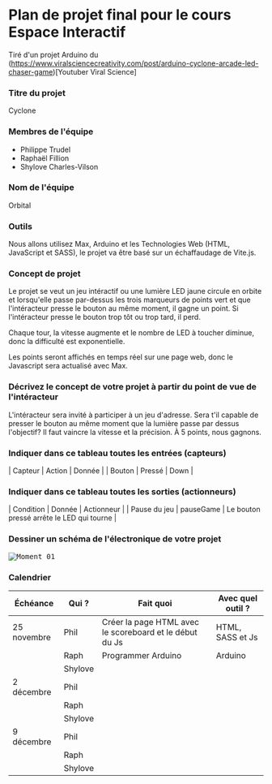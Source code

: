 # Plan de projet final pour le cours Espace Interactif #
Tiré d'un projet Arduino du (https://www.viralsciencecreativity.com/post/arduino-cyclone-arcade-led-chaser-game)[Youtuber Viral Science]
### Titre du projet ###
Cyclone

### Membres de l'équipe ###
* Philippe Trudel
* Raphaël Fillion
* Shylove Charles-Vilson

### Nom de l'équipe ###
Orbital

### Outils ###
Nous allons utilisez Max, Arduino et les Technologies Web (HTML, JavaScript et SASS), 
le projet va être basé sur un échaffaudage de Vite.js.

### Concept de projet ###
Le projet se veut un jeu intéractif ou une lumière LED jaune circule en orbite et lorsqu'elle passe par-dessus les trois marqueurs de points vert et que l'intéracteur presse le bouton au même moment, il gagne un point. Si l'intéracteur presse le bouton trop tôt ou trop tard, il perd.

Chaque tour, la vitesse augmente et le nombre de LED à toucher diminue, donc la difficulté est exponentielle. 

Les points seront affichés en temps réel sur une page web, donc le Javascript sera actualisé avec Max.

### Décrivez le concept de votre projet à partir du point de vue de l'intéracteur ###
L'intéracteur sera invité à participer à un jeu d'adresse. Sera t'il capable de presser le bouton au même moment que la lumière passe par dessus l'objectif? Il faut vaincre la vitesse et la précision. À 5 points, nous gagnons.

### Indiquer dans ce tableau toutes les entrées (capteurs) ###
| Capteur 	| Action 	| Donnée 	|
| Bouton	| Pressé 	| Down	|

### Indiquer dans ce tableau toutes les sorties (actionneurs) ###
| Condition 	| Donnée 	| Actionneur 	|
| Pause du jeu	| pauseGame	| Le bouton pressé arrête le LED qui tourne	|

### Dessiner un schéma de l'électronique de votre projet ###
<kbd>![Moment 01](/_production/medias/moment_01.png)</kbd>

### Calendrier ###
| Échéance 	| Qui ? 	| Fait quoi 	| Avec quel outil ? |
|---	|---	|---	|---	|
| 25 novembre 	| Phil 	| Créer la page HTML avec le scoreboard et le début du Js	| HTML, SASS et Js	|
|  	| Raph 	| Programmer Arduino	| Arduino	|
|  	| Shylove	|  	|  	|
| 2 décembre 	| Phil 	|  	|  	|
|  	| Raph 	| 	|  	|
|  	| Shylove	| 	|  	|
| 9 décembre 	| Phil 	|  	|  	|
|  	| Raph 	|  	|  	|
|  	| Shylove	| 	|  	|

